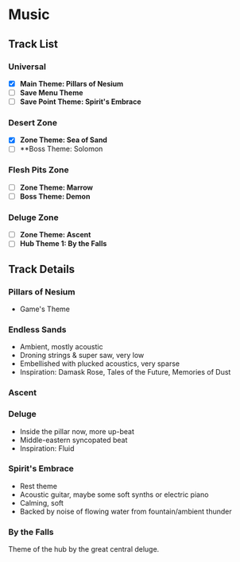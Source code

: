 # Music

## Track List
### Universal
- [x] **Main Theme: Pillars of Nesium**
- [ ] **Save Menu Theme**
- [ ] **Save Point Theme: Spirit's Embrace**

### Desert Zone
- [x] **Zone Theme: Sea of Sand**
- [ ] **Boss Theme: Solomon

### Flesh Pits Zone
- [ ] **Zone Theme: Marrow**
- [ ] **Boss Theme: Demon**

### Deluge Zone
- [ ] **Zone Theme: Ascent**
- [ ] **Hub Theme 1: By the Falls**

## Track Details
### Pillars of Nesium
- Game's Theme
### Endless Sands
- Ambient, mostly acoustic
- Droning strings & super saw, very low
- Embellished with plucked acoustics, very sparse
- Inspiration: Damask Rose, Tales of the Future, Memories of Dust

### Ascent

### Deluge
- Inside the pillar now, more up-beat
- Middle-eastern syncopated beat
- Inspiration: Fluid

### Spirit's Embrace
- Rest theme
- Acoustic guitar, maybe some soft synths or electric piano
- Calming, soft
- Backed by noise of flowing water from fountain/ambient thunder

### By the Falls
Theme of the hub by the great central deluge.